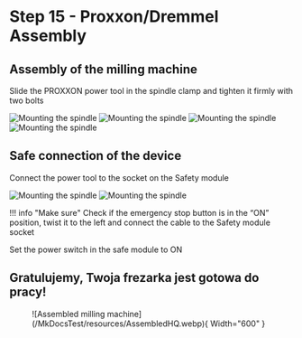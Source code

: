 # Step 15 - Proxxon/Dremmel Assembly 

## Assembly of the milling machine
Slide the PROXXON power tool in the spindle clamp and tighten it firmly with two bolts

![Mounting the spindle](/MkDocsTest/resources/step15.1.webp)
![Mounting the spindle](/MkDocsTest/resources/step15.2.webp)
![Mounting the spindle](/MkDocsTest/resources/step15.3.webp)
![Mounting the spindle](/MkDocsTest/resources/step15.4.webp)

## Safe connection of the device
Connect the power tool to the socket on the Safety module

![Mounting the spindle](/MkDocsTest/resources/step15.5.webp)
![Mounting the spindle](/MkDocsTest/resources/step15.6.webp)

!!! info "Make sure" 
      Check if the emergency stop button is in the “ON” position, twist it to the left and connect the cable to the Safety module socket

Set the power switch in the safe module to ON


## Gratulujemy, Twoja frezarka jest gotowa do pracy!

<figure markdown>
  ![Assembled milling machine](/MkDocsTest/resources/AssembledHQ.webp){ Width="600" }
</figure>
